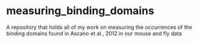 # measuring_binding_domains
A repository that holds all of my work on measuring the occurrences of the binding domains found in Ascano et al., 2012 in our mouse and fly data
